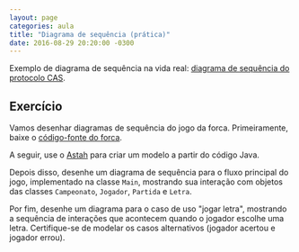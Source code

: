 ```yaml
---
layout: page
categories: aula
title: "Diagrama de sequência (prática)"
date: 2016-08-29 20:20:00 -0300
---
```


Exemplo de diagrama de sequência na vida real: [diagrama de sequência do protocolo CAS]({{site.baseurl}}/files/cas-sequence.png).

## Exercício

Vamos desenhar diagramas de sequência do jogo da forca. Primeiramente, baixe o [código-fonte do forca]({{site.baseurl}}/files/forca.zip).

A seguir, use o [Astah](astah.net) para criar um modelo a partir do código Java.

Depois disso, desenhe um diagrama de sequência para o fluxo principal do jogo, implementado na classe `Main`, mostrando sua interação com objetos das classes `Campeonato`, `Jogador`, `Partida` e `Letra`.

Por fim, desenhe um diagrama para o caso de uso "jogar letra", mostrando a sequência de interações que acontecem quando o jogador escolhe uma letra. Certifique-se de modelar os casos alternativos (jogador acertou e jogador errou).
